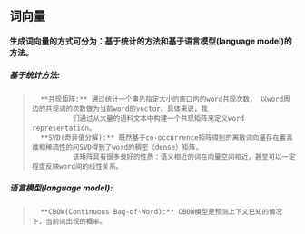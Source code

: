 ## 词向量
#### 生成词向量的方式可分为：基于统计的方法和基于语言模型(language model)的方法。    
##### 基于统计方法:   
>       **共现矩阵:** 通过统计一个事先指定大小的窗口内的word共现次数， 以word周边的共现词的次数做为当前word的vector。具体来说，我
>               们通过从大量的语料文本中构建一个共现矩阵来定义word representation。 	
>       **SVD(奇异值分解):** 既然基于co-occurrence矩阵得到的离散词向量存在着高维和稀疏性的问SVD得到了word的稠密（dense）矩阵，
>               该矩阵具有很多良好的性质：语义相近的词在向量空间相近，甚至可以一定程度反映word间的线性关系。 
##### 语言模型(language model):
>       **CBOW(Continuous Bag-of-Word):** CBOW模型是预测上下文已知的情况下，当前词出现的概率。   